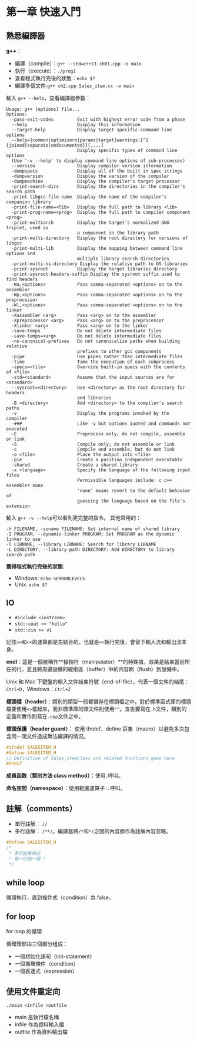 # 第一章 快速入門

## 熟悉編譯器

**g++**：

- 編譯（compile）：`g++ --std=c++11 ch01.cpp -o main`
- 執行（execute）：`./prog1`
- 查看程式執行完後的狀態：`echo $?`
- 編譯多個文件:`g++ ch2.cpp Sales_item.cc -o main`

輸入 `g++ --help`，查看編譯器參數：

```
Usage: g++ [options] file...
Options:
  -pass-exit-codes         Exit with highest error code from a phase
  --help                   Display this information
  --target-help            Display target specific command line options
  --help={common|optimizers|params|target|warnings|[^]{joined|separate|undocumented}}[,...]
                           Display specific types of command line options
  (Use '-v --help' to display command line options of sub-processes)
  --version                Display compiler version information
  -dumpspecs               Display all of the built in spec strings
  -dumpversion             Display the version of the compiler
  -dumpmachine             Display the compiler's target processor
  -print-search-dirs       Display the directories in the compiler's search path
  -print-libgcc-file-name  Display the name of the compiler's companion library
  -print-file-name=<lib>   Display the full path to library <lib>
  -print-prog-name=<prog>  Display the full path to compiler component <prog>
  -print-multiarch         Display the target's normalized GNU triplet, used as
                           a component in the library path
  -print-multi-directory   Display the root directory for versions of libgcc
  -print-multi-lib         Display the mapping between command line options and
                           multiple library search directories
  -print-multi-os-directory Display the relative path to OS libraries
  -print-sysroot           Display the target libraries directory
  -print-sysroot-headers-suffix Display the sysroot suffix used to find headers
  -Wa,<options>            Pass comma-separated <options> on to the assembler
  -Wp,<options>            Pass comma-separated <options> on to the preprocessor
  -Wl,<options>            Pass comma-separated <options> on to the linker
  -Xassembler <arg>        Pass <arg> on to the assembler
  -Xpreprocessor <arg>     Pass <arg> on to the preprocessor
  -Xlinker <arg>           Pass <arg> on to the linker
  -save-temps              Do not delete intermediate files
  -save-temps=<arg>        Do not delete intermediate files
  -no-canonical-prefixes   Do not canonicalize paths when building relative
                           prefixes to other gcc components
  -pipe                    Use pipes rather than intermediate files
  -time                    Time the execution of each subprocess
  -specs=<file>            Override built-in specs with the contents of <file>
  -std=<standard>          Assume that the input sources are for <standard>
  --sysroot=<directory>    Use <directory> as the root directory for headers
                           and libraries
  -B <directory>           Add <directory> to the compiler's search paths
  -v                       Display the programs invoked by the compiler
  -###                     Like -v but options quoted and commands not executed
  -E                       Preprocess only; do not compile, assemble or link
  -S                       Compile only; do not assemble or link
  -c                       Compile and assemble, but do not link
  -o <file>                Place the output into <file>
  -pie                     Create a position independent executable
  -shared                  Create a shared library
  -x <language>            Specify the language of the following input files
                           Permissible languages include: c c++ assembler none
                           'none' means revert to the default behavior of
                           guessing the language based on the file's extension

```

輸入 `g++ -v --help`可以看到更完整的指令。
其他常用的：
```
-h FILENAME, -soname FILENAME: Set internal name of shared library
-I PROGRAM, --dynamic-linker PROGRAM: Set PROGRAM as the dynamic linker to use
-l LIBNAME, --library LIBNAME: Search for library LIBNAME
-L DIRECTORY, --library-path DIRECTORY: Add DIRECTORY to library search path
```

**獲得程式執行完後的狀態**:

- Windows: ``echo %ERRORLEVEL%``
- Unix: ``echo $?``

## IO

- ```#include <iostream>```
- ```std::cout << "hello"```
- ```std::cin >> v1```

記住`>>`和`<<`的運算都是左結合的，也就是`<<`執行完後，會留下輸入流和輸出流本身。

**endl**：這是一個被稱作**操控符（manipulator）**的特殊值，效果是結束當前所在的行，並且將周邊設備的緩衝區（buffer）中的内容刷（flush）到設備中。

Unix 和 Mac 下鍵盤的輸入文件結束符號（end-of-file），代表一個文件的結尾：`Ctrl+D`，Windows：`Ctrl+Z`

**標頭檔（header）**：類別的類型一般都儲存在標頭檔之中，對於標準函式庫的標頭檔要使用`<>`框起來，而非標準庫的頭文件則使用`""`。宣告要寫在`.h`文件，類別的定義和實作則寫在`.cpp`文件之中。

**標頭保護（header guard）**：
使用 ifndef、define 巨集（macro）以避免多次包含同一頭文件造成無法編譯的情況。
```cpp
#ifndef SALESITEM_H
#define SALESITEM_H
// Definition of Sales_itemclass and related functions goes here
#endif
```

**成員函数（類別方法 class method）**：使用`.`呼叫。

**命名空間（namespace）**：使用範圍運算子`::`呼叫。

## 註解（comments）

- 單行註解： `//`
- 多行註解： `/**/`。編譯器將`/*`和`*/`之間的內容都作為註解內容忽略。
```cpp
#define SALESITEM_H
/*
 * 多行註解格式
 * 每一行加一個 *
 */
```

## while loop

循環執行，直到條件式（condition）為 false。

## for loop

for loop 的循環

循環頭部由三個部分组成：

- 一個初始化語句（init-statement）
- 一個循環條件（condition）
- 一個表達式（expression）

## 使用文件重定向

``./main <infile >outfile``
- main 是執行檔名稱
- infile 作為資料輸入檔
- outfile 作為資料輸出檔